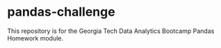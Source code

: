 # pandas-challenge
This repository is for the Georgia Tech Data Analytics Bootcamp Pandas Homework module.
